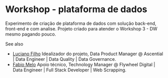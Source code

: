 # Workshop - plataforma de dados

Experimento de criação de plataforma de dados com solução back-end, front-end e com analise. Projeto criado para atender o Workshop 3 - DW mesmo pagando pouco.

See also 
- [Luciano Filho](https://www.linkedin.com/in/lucianovasconcelosf/) Idealizador do projeto, Data Product Manager @ Ascential | Data Engineer | Data Quality | Data Governance.
- [Fabio Melo](https://www.linkedin.com/in/fabiocmelo/) Apoio técnico, Technology Manager @ Flywheel Digital | Data Engineer | Full Stack Developer | Web Scrapping.

